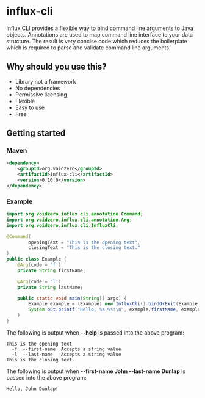 # influx-cli
Influx CLI provides a flexible way to bind command line arguments to Java objects. Annotations are used to map command line interface to your data structure. The result is very concise code which reduces the boilerplate which is required to parse and validate command line arguments.

## Why should you use this?
* Library not a framework
* No dependencies
* Permissive licensing
* Flexible
* Easy to use
* Free

## Getting started
### Maven
```xml
<dependency>
    <groupId>org.voidzero</groupId>
    <artifactId>influx-cli</artifactId>
    <version>0.10.0</version>
</dependency>
```
### Example

```java
import org.voidzero.influx.cli.annotation.Command;
import org.voidzero.influx.cli.annotation.Arg;
import org.voidzero.influx.cli.InfluxCli;

@Command(
        openingText = "This is the opening text",
        closingText = "This is the closing text."
)
public class Example {
    @Arg(code = 'f')
    private String firstName;

    @Arg(code = 'l')
    private String lastName;

    public static void main(String[] args) {
        Example example = (Example) new InfluxCli().bindOrExit(Example.class, args);
        System.out.printf("Hello, %s %s!\n", example.firstName, example.lastName);
    }
}
```

The following is output when **--help** is passed into the above program:
```text
This is the opening text
  -f  --first-name  Accepts a string value
  -l  --last-name   Accepts a string value
This is the closing text.
```

The following is output when **--first-name John --last-name Dunlap** is passed into the above program:
```text
Hello, John Dunlap!
```
